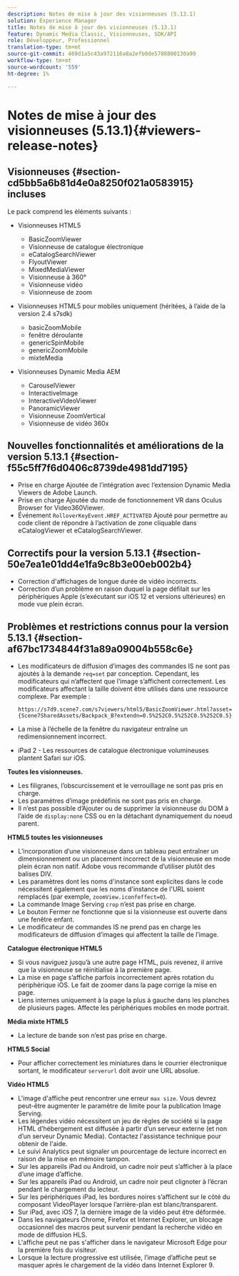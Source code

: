 ```yaml
---
description: Notes de mise à jour des visionneuses (5.13.1)
solution: Experience Manager
title: Notes de mise à jour des visionneuses (5.13.1)
feature: Dynamic Media Classic, Visionneuses, SDK/API
role: Développeur, Professionnel
translation-type: tm+mt
source-git-commit: 469d1a5c43a972116a8a2efb0de5708800130a99
workflow-type: tm+mt
source-wordcount: '559'
ht-degree: 1%

---
```



# Notes de mise à jour des visionneuses (5.13.1){#viewers-release-notes}

## Visionneuses {#section-cd5bb5a6b81d4e0a8250f021a0583915} incluses

Le pack comprend les éléments suivants :

* Visionneuses HTML5

   * BasicZoomViewer
   * Visionneuse de catalogue électronique
   * eCatalogSearchViewer
   * FlyoutViewer
   * MixedMediaViewer
   * Visionneuse à 360°
   * Visionneuse vidéo
   * Visionneuse de zoom

* Visionneuses HTML5 pour mobiles uniquement (héritées, à l’aide de la version 2.4 s7sdk)

   * basicZoomMobile
   * fenêtre déroulante
   * genericSpinMobile
   * genericZoomMobile
   * mixteMedia

* Visionneuses Dynamic Media AEM

   * CarouselViewer
   * InteractiveImage
   * InteractiveVideoViewer
   * PanoramicViewer
   * Visionneuse ZoomVertical
   * Visionneuse de vidéo 360x

## Nouvelles fonctionnalités et améliorations de la version 5.13.1 {#section-f55c5ff7f6d0406c8739de4981dd7195}

* Prise en charge Ajoutée de l’intégration avec l’extension Dynamic Media Viewers de Adobe Launch.
* Prise en charge Ajoutée du mode de fonctionnement VR dans Oculus Browser for Video360Viewer.
* Événement `RolloverKeyEvent.HREF_ACTIVATED` Ajouté pour permettre au code client de répondre à l’activation de zone cliquable dans eCatalogViewer et eCatalogSearchViewer.

## Correctifs pour la version 5.13.1 {#section-50e7ea1e01dd4e1fa9c8b3e00eb002b4}

* Correction d&#39;affichages de longue durée de vidéo incorrects.
* Correction d’un problème en raison duquel la page défilait sur les périphériques Apple (s’exécutant sur iOS 12 et versions ultérieures) en mode vue plein écran.

## Problèmes et restrictions connus pour la version 5.13.1 {#section-af67bc1734844f31a89a09004b558c6e}

* Les modificateurs de diffusion d’images des commandes IS ne sont pas ajoutés à la demande `req=set` par conception. Cependant, les modificateurs qui n’affectent que l’image s’affichent correctement. Les modificateurs affectant la taille doivent être utilisés dans une ressource complexe. Par exemple :

   `https://s7d9.scene7.com/s7viewers/html5/BasicZoomViewer.html?asset= {Scene7SharedAssets/Backpack_B?extendn=0.5%252C0.5%252C0.5%252C0.5}`

* La mise à l’échelle de la fenêtre du navigateur entraîne un redimensionnement incorrect.
* iPad 2 - Les ressources de catalogue électronique volumineuses plantent Safari sur iOS.

**Toutes les visionneuses.**

* Les filigranes, l’obscurcissement et le verrouillage ne sont pas pris en charge.
* Les paramètres d’image prédéfinis ne sont pas pris en charge.
* Il n’est pas possible d’Ajouter ou de supprimer la visionneuse du DOM à l’aide de `display:none` CSS ou en la détachant dynamiquement du noeud parent.

**HTML5 toutes les visionneuses**

* L’incorporation d’une visionneuse dans un tableau peut entraîner un dimensionnement ou un placement incorrect de la visionneuse en mode plein écran non natif. Adobe vous recommande d’utiliser plutôt des balises DIV.
* Les paramètres dont les noms d&#39;instance sont explicites dans le code nécessitent également que les noms d&#39;instance de l&#39;URL soient remplacés (par exemple, `zoomView.iconfeffect=0`).
* La commande Image Serving `crop` n’est pas prise en charge.
* Le bouton Fermer ne fonctionne que si la visionneuse est ouverte dans une fenêtre enfant.
* Le modificateur de commandes IS ne prend pas en charge les modificateurs de diffusion d’images qui affectent la taille de l’image.

**Catalogue électronique HTML5**

* Si vous naviguez jusqu’à une autre page HTML, puis revenez, il arrive que la visionneuse se réinitialise à la première page.
* La mise en page s’affiche parfois incorrectement après rotation du périphérique iOS. Le fait de zoomer dans la page corrige la mise en page.
* Liens internes uniquement à la page la plus à gauche dans les planches de plusieurs pages. Affecte les périphériques mobiles en mode portrait.

**Média mixte HTML5**

* La lecture de bande son n’est pas prise en charge.

**HTML5 Social**

* Pour afficher correctement les miniatures dans le courrier électronique sortant, le modificateur `serverurl` doit avoir une URL absolue.

**Vidéo HTML5**

* L&#39;image d&#39;affiche peut rencontrer une erreur `max size`. Vous devrez peut-être augmenter le paramètre de limite pour la publication Image Serving.
* Les légendes vidéo nécessitent un jeu de règles de société si la page HTML d’hébergement est diffusée à partir d’un serveur externe (et non d’un serveur Dynamic Media). Contactez l&#39;assistance technique pour obtenir de l&#39;aide.
* Le suivi Analytics peut signaler un pourcentage de lecture incorrect en raison de la mise en mémoire tampon.
* Sur les appareils iPad ou Android, un cadre noir peut s’afficher à la place d’une image d’affiche.
* Sur les appareils iPad ou Android, un cadre noir peut clignoter à l’écran pendant le chargement du lecteur.
* Sur les périphériques iPad, les bordures noires s’affichent sur le côté du composant VideoPlayer lorsque l’arrière-plan est blanc/transparent.
* Sur iPad, avec iOS 7, la dernière image de la vidéo peut être déformée.
* Dans les navigateurs Chrome, Firefox et Internet Explorer, un blocage occasionnel des macros peut survenir pendant la recherche vidéo en mode de diffusion HLS.
* L&#39;affiche peut ne pas s&#39;afficher dans le navigateur Microsoft Edge pour la première fois du visiteur.
* Lorsque la lecture progressive est utilisée, l’image d’affiche peut se masquer après le chargement de la vidéo dans Internet Explorer 9.

